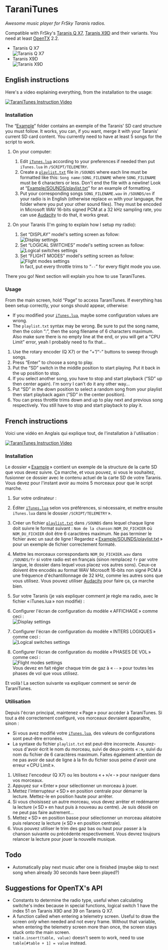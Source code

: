 TaraniTunes
===========

*Awesome music player for FrSky Taranis radios.*

Compatible with FrSky's [Taranis Q X7](https://www.frsky-rc.com/product/taranis-q-x7-2), [Taranis X9D](https://www.frsky-rc.com/product/taranis-x9d-plus-2) and their variants.
You need at least [OpenTX](http://www.open-tx.org) 2.2.

* Taranis Q X7  
  ![Taranis Q X7](Screenshots/TaraniTunesQX7.png)
* Taranis X9D  
  ![Taranis X9D](Screenshots/TaraniTunesX9D.png)

English instructions
--------------------

Here's a video explaining everything, from the installation to the usage:

[![TaraniTunes Instruction Video](https://img.youtube.com/vi/gCiody4izEs/0.jpg)](https://youtu.be/gCiody4izEs)


### Installation

The “[Example](Example)” folder contains an exemple of the Taranis' SD card structure you must follow. It works, you can, if you want, merge it with your Taranis' current SD card content. You currently need to have at least 5 songs for the script to work.

1. On your computer:
	1. Edit [`iTunes.lua`](iTunes.lua) according to your preferences if needed then put `iTunes.lua` in `/SCRIPT/TELEMETRY`.
	2. Create a [`playlist.txt`](Example/SOUNDS/playlist.txt) file in `/SOUNDS` where each line must be formatted like this: `Song name:SONG_FILENAME` where `SONG_FILENAME` must be 6 characters or less. Don't end the file with a newline! Look at “[Example/SOUNDS/playlist.txt](Example/SOUNDS/playlist.txt)” for an example of formatting.
	3. Put your corresponding songs `SONG_FILENAME.wav` in `/SOUNDS/en` if your radio is in English (otherwise replace `en` with your language, the folder where you put your other sound files). They must be encoded in Microsoft WAV 16-bits signed PCM at a 32 kHz sampling rate, you can use [Audacity](http://www.audacityteam.org) to do that, it works great.

2. On your Taranis (I'm going to explain how I setup my radio):
	1. Set “DISPLAY” model's setting screen as follow:  
	![Display settings](Screenshots/DisplaySettings.png)
	2. Set “LOGICAL SWITCHES” model's setting screen as follow:  
	![Logical switches settings](Screenshots/LogicalSwitchesSettings.png)
	3. Set “FLIGHT MODES” model's setting screen as follow:  
	![Flight modes settings](Screenshots/FlightModesSettings.png)  
	In fact, put every throttle trims to “`--`” for every flight mode you use.

There you go! Next section will explain you how to use TaraniTunes.


### Usage

From the main screen, hold “Page” to access TaraniTunes. If everything has been setup correctly, your songs should appear, otherwise:

* If you modified your [`iTunes.lua`](iTunes.lua), maybe some configuration values are wrong.
* The `playlist.txt` syntax may be wrong. Be sure to put the song name, then the colon “:”, then the song filename of 6 characters maximum. Also make sure there is no empty line at the end, or you will get a “CPU Limit” error, yeah I probably need to fix that…

1. Use the rotary encoder (Q X7) or the “+”/“-” buttons to sweep through songs.
2. Press “Enter” to choose a song to play.
3. Put the “SD” switch in the middle position to start playing. Put it back in the up position to stop.
4. If you select another song, you have to stop and start playback (“SD” up then center again). I'm sorry I can't do it any other way…
5. Put “SD” in the down position to select a random song from your playlist then start playback again (“SD” in the center position).
6. You can press throttle trims down and up to play next and previous song respectively. You still have to stop and start playback to play it.

French instructions
-------------------

Voici une vidéo en Anglais qui explique tout, de l'installation à l'utilisation :

[![TaraniTunes Instruction Video](https://img.youtube.com/vi/gCiody4izEs/0.jpg)](https://youtu.be/gCiody4izEs)


### Installation

Le dossier « [Example](Example) » contient un exemple de la structure de la carte SD que vous devez suivre. Ça marche, et vous pouvez, si vous le souhaitez, fusionner ce dossier avec le contenu actuel de la carte SD de votre Taranis. Vous devez pour l'instant avoir au moins 5 morceaux pour que le script marche.

1. Sur votre ordinateur :

1. Éditer [`iTunes.lua`](iTunes.lua) selon vos préférences, si nécessaire, et mettre ensuite `iTunes.lua` dans le dossier `/SCRIPT/TELEMETRY` ».
2. Créer un fichier [`playlist.txt`](Example/SOUNDS/playlist.txt) dans `/SOUNDS` dans lequel chaque ligne doit suivre le format suivant : `Nom de la chanson:NOM_DU_FICHIER` où `NOM_DU_FICHIER` doit être 6 caractères maximum. Ne pas terminer le fichier avec un saut de ligne ! Regardez « [Example/SOUNDS/playlist.txt](Example/SOUNDS/playlist.txt) » pour un exemple de fichier correctement formaté.
3. Mettre les morceaux correspondants `NOM_DU_FICHIER.wav` dans `/SOUNDS/fr` si votre radio est en français (sinon remplacez `fr` par votre langue, le dossier dans lequel vous placez vos autres sons). Ceux-ce doivent être encodés au format WAV Microsoft 16-bits non signé PCM à une fréquence d'échantillonnage de 32 kHz, comme les autres sons que vous utilisez. Vous pouvez utiliser [Audacity](http://www.audacityteam.org) pour faire ça, ça marche bien.

2. Sur votre Taranis (je vais expliquer comment je règle ma radio, avec le fichier « iTunes.lua » non modifié) :

1. Configurer l'écran de configuration du modèle « AFFICHAGE » comme ceci :  
![Display settings](Screenshots/DisplaySettings.png)
2. Configurer l'écran de configuration du modèle « INTERS LOGIQUES » comme ceci :  
![Logical switches settings](Screenshots/LogicalSwitchesSettings.png)
3. Configurer l'écran de configuration du modèle « PHASES DE VOL » comme ceci :  
![Flight modes settings](Screenshots/FlightModesSettings.png)  
Vous devez en fait régler chaque trim de gaz à « `--` » pour toutes les phases de vol que vous utilisez.

Et voilà ! La section suivante va expliquer comment se servir de TaraniTunes.

### Utilisation

Depuis l'écran principal, maintenez « Page » pour accéder à TaraniTunes. Si tout a été correctement configuré, vos morceaux devraient apparaître, sinon :

* Si vous avez modifié votre [`iTunes.lua`](iTunes.lua), des valeurs de configurations sont peut-être erronées.
* La syntaxe du fichier `playlist.txt` est peut-être incorrecte. Assurez-vous d'avoir écrit le nom du morceau, suivi de deux-points « : », suivi du nom du fichier de 6 caractères maximum. Faites également attention de ne pas avoir de saut de ligne à la fin du fichier sous peine d'avoir une erreur « CPU Limit ».

1. Utilisez l'encodeur (Q X7) ou les boutons « + »/« - » pour naviguer dans vos morceaux.
2. Appuyez sur « Enter » pour sélectionner un morceau à jouer.
3. Mettez l'interrupteur « SD » en position centrale pour démarrer la lecture. Mettez-le en position haute pour arrêter.
4. Si vous choisissez un autre morceau, vous devez arrêter et redémarrer la lecture (« SD » en haut puis à nouveau au centre). Je suis désolé on ne peut pas faire autrement…
5. Mettez « SD » en position basse pour sélectionner un morceau aléatoire puis relancez la lecture (« SD » en position centrale).
6. Vous pouvez utiliser le trim des gaz bas ou haut pour passer à la chanson suivante ou précédente respectivement. Vous devrez toujours relancer la lecture pour jouer la nouvelle musique.


Todo
----

* Automatically play next music after one is finished (maybe skip to next song when already 30 seconds have been played?)


Suggestions for OpenTX's API
----------------------------

* Constants to determine the radio type, useful when calculating switche's index because in special functions, logical switch 1 have the index 51 on Taranis X9D and 39 on Taranis Q X7.
* A function called when entering a telemetry screen. Useful to draw the screen *only* when needed and not every frame. Without that variable, when entering the telemetry screen more than once, the screen stays stuck onto the main screen.
* `table.insert(table, value)` doesn't seem to work, need to use `table[#table + 1] = value` instead.